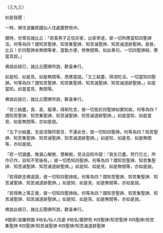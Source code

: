 （三九三）

如是我聞：

一時，佛住波羅㮈國仙人住處鹿野苑中。

爾時，世尊告諸比丘：「若善男子正信非家，出家學道，彼一切所應當知四聖諦法。何等為四？謂知苦聖諦、知苦集聖諦、知苦滅聖諦、知苦滅道跡聖諦。是故，比丘！於四聖諦未無間等者，當勤方便，修無間等。如此章句，一切四聖諦經，應當具說。」

佛說此經已，諸比丘聞佛所說，歡喜奉行。

如是知、如是見、如是無間等，悉應當說。「又三結盡，得須陀洹，一切當知四聖諦。何等為四？謂知苦聖諦、知苦集聖諦、知苦滅聖諦、知苦滅道跡聖諦。」如是當知，如是當見、無間等。

佛說此經已，諸比丘聞佛所說，歡喜奉行。

「若三結盡，貪、恚、癡薄，得斯陀含，彼一切皆於四聖諦如實知故。何等為四？謂知苦聖諦、知苦集聖諦、知苦滅聖諦、知苦滅道跡聖諦。」如是當知、如是當見、如是無間等，亦如是說。

「五下分結盡，生般涅槃阿那含，不還此世，彼一切知四聖諦。何等為四？知苦聖諦、知苦集聖諦、知苦滅聖諦、知苦滅道跡聖諦。」如是知、如是見、如是無間等，亦如是說。

「若一切漏盡，無漏心解脫、慧解脫，見法自知作證：『我生已盡，梵行已立，所作已作，自知不受後有。』彼一切悉知四聖諦。何等為四？謂知苦聖諦、知苦集聖諦、知苦滅聖諦、知苦滅道跡聖諦。」如是知、如是見、如是無間等，亦如是說。

「若得辟支佛道證，彼一切知四聖諦故。何等為四？謂知苦聖諦、知苦集聖諦、知苦滅聖諦、知苦滅道跡聖諦。」如是知、如是見、如是無間等，亦如是說。

「若得無上等正覺，彼一切知四聖諦故。何等為四？謂知苦聖諦、知苦集聖諦、知苦滅聖諦、知苦滅道跡聖諦。」如是知、如是見、如是無間等，亦如是說。

佛說此經已，諸比丘聞佛所說，歡喜奉行。

#國家/波羅㮈國
#地名/仙人住處
#地名/鹿野苑
#四聖諦/知苦聖諦
#四聖諦/知苦集聖諦
#四聖諦/知苦滅聖諦
#四聖諦/知苦滅道跡聖諦
